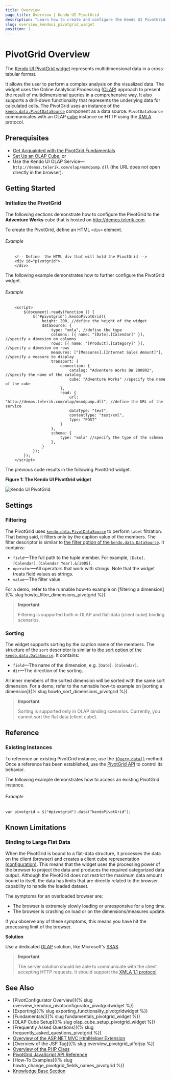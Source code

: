 ```yaml
---
title: Overview
page_title: Overview | Kendo UI PivotGrid
description: "Learn how to create and configure the Kendo UI PivotGrid widget."
slug: overview_kendoui_pivotgrid_widget
position: 1
---
```


# PivotGrid Overview

The [Kendo UI PivotGrid widget](http://demos.telerik.com/kendo-ui/pivotgrid/index) represents multidimensional data in a cross-tabular format.

It allows the user to perform a complex analysis on the visualized data. The widget uses the Online Analytical Processing ([OLAP](http://en.wikipedia.org/wiki/Online_analytical_processing)) approach to present the result of multidimensional queries in a comprehensive way. It also supports a drill-down functionality that represents the underlying data for calculated cells. The PivotGrid uses an instance of the [`kendo.data.PivotDataSource`](/api/framework/pivotdatasource) component as a data source. `PivotDataSource` communicates with an OLAP [cube](http://en.wikipedia.org/wiki/OLAP_cube) instance on HTTP using the [XMLA](http://en.wikipedia.org/wiki/XML_for_Analysis) protocol.

## Prerequisites

- [Get Acquainted with the PivotGrid Fundamentals](/web/pivotgrid/fundamentals)
- [Set Up an OLAP Cube](/web/pivotgrid/olap-cube-setup), or
- Use the Kendo UI OLAP Service&mdash;`http://demos.telerik.com/olap/msmdpump.dll` (the URL does not open directly in the browser).

## Getting Started

### Initialize the PivotGrid

The following sections demonstrate how to configure the PivotGrid to the **Adventure Works** cube that is hosted on http://demos.telerik.com.

To create the PivotGrid, define an HTML `<div>` element.

###### Example

		<!-- Define	 the HTML div that will hold the PivotGrid -->
		<div id="pivotgrid">
		</div>

The following example demonstrates how to further configure the PivotGrid widget.

###### Example

        <script>
        	$(document).ready(function () {
            	$("#pivotgrid").kendoPivotGrid({
					height: 200, //define the height of the widget
					dataSource: {
						type: "xmla", //define the type
						columns: [{ name: "[Date].[Calendar]" }], //specify a dimesion on columns
						rows: [{ name: "[Product].[Category]" }], //specify a dimesion on rows
						measures: ["[Measures].[Internet Sales Amount]"], //specify a measure to display
						transport: {
                            connection: {
                                catalog: "Adventure Works DW 2008R2", //specify the name of the catalog
                                cube: "Adventure Works" //specify the name of the cube
                            },
                            read: {
                                url: "http://demos.telerik.com/olap/msmdpump.dll", //define the URL of the service
                                dataType: "text",
                                contentType: "text/xml",
                                type: "POST"
                            }
                        },
						schema: {
                            type: "xmla" //specify the type of the schema
                        },
					}
				});
        	});
    	</script>

The previous code results in the following PivotGrid widget.

**Figure 1: The Kendo UI PivotGrid widget**

![Kendo UI PivotGrid](../../../images/pivotgrid.png)

## Settings

### Filtering

The PivotGrid uses [`kendo.data.PivotDataSource`](/api/framework/pivotdatasource) to perform `label` filtration. That being said, it filters only by the caption value of the members. The filter descriptor is similar to [the filter option of the `kendo.data.DataSource`](/api/javascript/data/datasource/configuration/filter). It contains:

- `field`&mdash;The full path to the tuple member. For example, `[Date].[Calendar].[Calendar Year].&[2005]`.
- `operator`&mdash;All operators that work with strings. Note that the widget treats field values as strings.
- `value`&mdash;The filter value.

For a demo, refer to the runnable how-to example on [filtering a dimension]({% slug howto_filter_dimensions_pivotgrid %}).

> **Important**
>
> Filtering is supported both in OLAP and flat-data (client cube) binding scenarios.

### Sorting

The widget supports sorting by the caption name of the members. The structure of the `sort` descriptor is similar to [the sort option of the `kendo.data.DataSource`](/api/javascript/data/datasource/configuration/sort). It contains:

- `field`&mdash;The name of the dimension, e.g. `[Date].[Calendar]`.
- `dir`&mdash;The direction of the sorting.

All inner members of the sorted dimension will be sorted with the same sort dimension. For a demo, refer to the runnable how-to example on [sorting a dimension]({% slug howto_sort_dimensions_pivotgrid %}).

> **Important**
>
> Sorting is supported only in OLAP binding scenarios. Currently, you cannot sort the flat data (client cube).

## Reference

### Existing Instances

To reference an existing PivotGrid instance, use the [`jQuery.data()`](http://api.jquery.com/jQuery.data/) method. Once a reference has been established, use the [PivotGrid API](/api/web/pivotgrid) to control its behavior.

The following example demonstrates how to access an existing PivotGrid instance.

###### Example

    var pivotgrid = $("#pivotgrid").data("kendoPivotGrid");

## Known Limitations

### Binding to Large Flat Data

When the PivotGrid is bound to a flat-data structure, it processes the data on the client (browser) and creates a client cube representation [(configuration)](/api/javascript/data/pivotdatasource/configuration/schema.cube). This means that the widget uses the processing power of the browser to project the data and produces the required categorized data output. Although the PivotGrid does not restrict the maximum data amount bound to itself, the data has limits that are directly related to the browser capability to handle the loaded dataset.

The symptoms for an overloaded browser are:

- The browser is extremely slowly loading or unresponsive for a long time.
- The browser is crashing on load or on the dimensions/measures update.

If you observe any of these symptoms, this means you have hit the processing limit of the browser.

**Solution**

Use a dedicated [OLAP](https://en.wikipedia.org/wiki/Online_analytical_processing) solution, like Microsoft's [SSAS](https://technet.microsoft.com/en-us/library/ms175609(v=sql.90).aspx).

> **Important**
>
> The server solution should be able to communicate with the client accepting HTTP requests. It should support the [XMLA 1.1 protocol](https://en.wikipedia.org/wiki/XML_for_Analysis).

## See Also

* [PivotConfigurator Overview]({% slug overview_kendoui_pivotconfigurator_pivotgridwidget %})
* [Exporting]({% slug exporting_functionality_pivotgridwidget %})
* [Fundamentals]({% slug fundamentals_pivotgrid_widget %})
* [OLAP Cube Setup]({% slug olap_cube_setup_pivotgrid_widget %})
* [Frequently Asked Questions]({% slug frequently_asked_questions_pivotgrid %})
* [Overview of the ASP.NET MVC HtmlHelper Extension](/aspnet-mvc/helpers/pivotgrid/overview)
* [Overview of the JSP Tag]({% slug overview_pivotgrid_uiforjsp %})
* [Overview of the PHP Class](/php/widgets/pivotgrid/overview)
* [PivotGrid JavaScript API Reference](/api/javascript/ui/pivotgrid)
* [How-To Examples]({% slug howto_change_pivotgrid_fields_names_pivotgrid %})
* [Knowledge Base Section](/knowledge-base)

